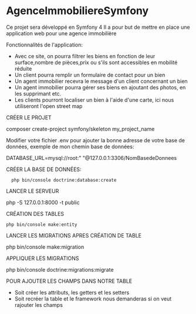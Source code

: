 # AgenceImmobiliereSymfony
Ce projet sera développé en Symfony 4 Il a pour but de mettre en place une application web pour une agence immobilière

Fonctionnalités de l'application:

- Avec ce site, on pourra filtrer les biens en fonction de leur surface,nombre de pièces,prix ou s'ils sont accessibles en mobilité réduite
- Un client pourra remplir un formulaire de contact pour un bien
- Un agent immobilier recevra le message d'un client concernant un bien
- Un agent immobilier pourra gérer ses biens en ajoutant des photos, en les supprimant etc.
- Les clients pourront localiser un bien à l'aide d'une carte, ici nous utiliseront l'open street map

CRÉER LE PROJET

composer create-project symfony/skeleton my_project_name

Modifier votre fichier .env pour ajouter la bonne adresse de votre base de données, exemple de mon chemin base de données:

   DATABASE_URL=mysql://root:" "@127.0.0.1:3306/NomBasedeDonnees
  
 CRÉER LA BASE DE DONNÉES: 
   
      php bin/console doctrine:database:create
   
LANCER LE SERVEUR

  php -S 127.0.0.1:8000 -t public

CRÉATION DES TABLES

    php bin/console make:entity
    
LANCER LES MIGRATIONS APRES CRÉATION DE TABLE

   php bin/console make:migration
     
APPLIQUER LES MIGRATIONS

  php bin/console doctrine:migrations:migrate
  
POUR AJOUTER LES CHAMPS DANS NOTRE TABLE

 - Soit créer les attributs, les getters et les setters
 - Soit recréer la table et le framework nous demanderas si on veut rajouter les champs
    
